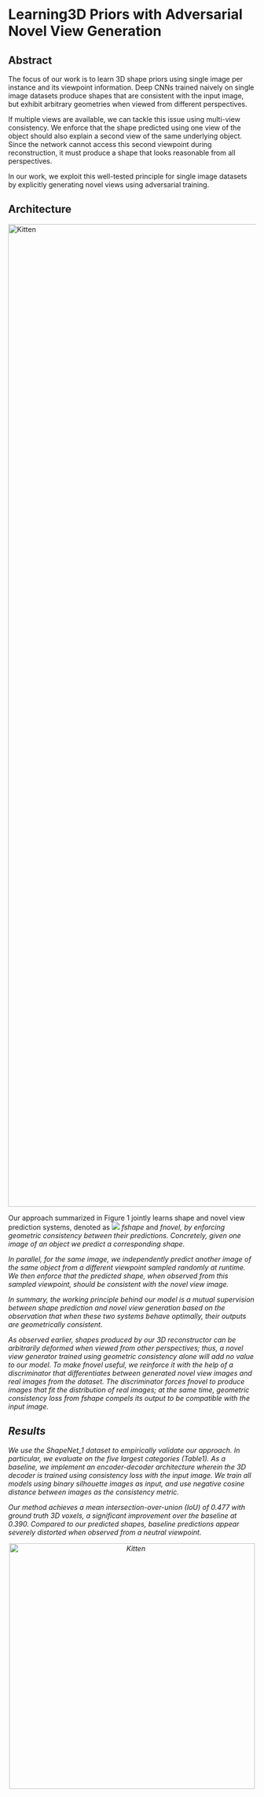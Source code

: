 # Learning3D Priors with Adversarial Novel View Generation

## Abstract
The  focus  of  our  work  is  to  learn 3D  shape  priors  using  single  image  per  instance  and  its  viewpoint information.  Deep CNNs trained naively on single image datasets produce shapes that are consistent with the input image, but exhibit arbitrary geometries when viewed from different perspectives. 

If multiple views are available, we can tackle this issue using multi-view consistency. We enforce that the shape predicted using one view of the object should also explain a second view of the same underlying object. Since the network cannot access this second viewpoint during reconstruction, it must produce a shape that looks reasonable from all perspectives. 

In our work, we exploit this well-tested principle for single image datasets by explicitly generating novel views using adversarial training.

## Architecture
<img src="https://github.com/aartika/prgan/blob/master/images/arch.png" alt="Kitten"
	title="Architecture" width="2000" />

Our approach summarized in Figure 1 jointly learns shape and novel view prediction systems, denoted as <img src="https://latex.codecogs.com/gif.latex?O_t=\text { Onset event at time bin } t " />  <i>fshape</i> and <i>fnovel<i>, by enforcing geometric consistency between their predictions.  Concretely, given one image of an object we predict a corresponding shape. 

In parallel,  for  the  same  image,  we  independently  predict another image of the same object from a different viewpoint sampled randomly at runtime. We then enforce  that  the  predicted  shape,  when  observed  from this sampled viewpoint, should be <i>consistent</i> with the novel view image. 

In summary, the working principle behind our model is a mutual supervision between shape prediction and novel view generation based on the observation that when these two systems behave optimally, their outputs are geometrically consistent. 

As observed earlier, shapes produced by our 3D reconstructor can be arbitrarily deformed when viewed from other perspectives; thus, a novel view generator trained using geometric consistency alone will add no value to our model. To make <i>fnovel</i> useful, we reinforce it with the help of a discriminator that differentiates between generated novel view images and real images from the dataset. The discriminator forces <i>fnovel</i> to produce images that fit the distribution of real images; at the same time, geometric consistency loss from <i>fshape</i> compels its output to be compatible with the input image.

## Results
We use the ShapeNet_1  dataset to empirically validate our approach. In particular, we evaluate on the five largest categories (Table1).  As a baseline, we implement an encoder-decoder architecture wherein the 3D decoder is trained using consistency loss with the input image.  We train all models using binary silhouette images as input, and use negative cosine distance between images as the consistency metric. 

Our  method  achieves  a  mean intersection-over-union (IoU) of 0.477 with ground truth 3D voxels, a significant improvement  over  the  baseline  at 0.390. Compared to our predicted shapes, baseline predictions appear severely distorted when observed from a neutral viewpoint.

<div style="text-align:center"><img src="https://github.com/aartika/prgan/blob/master/images/qualitative_results.png" alt="Kitten" title="Qualitative Results" width="500" /></div>
